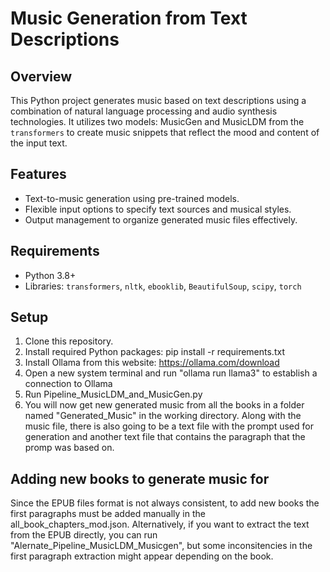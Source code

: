 # Music Generation from Text Descriptions

## Overview
This Python project generates music based on text descriptions using a combination of natural language processing and audio synthesis technologies. 
It utilizes two models: MusicGen and MusicLDM from the `transformers` to create music snippets that reflect the mood and content of the input text.

## Features
- Text-to-music generation using pre-trained models.
- Flexible input options to specify text sources and musical styles.
- Output management to organize generated music files effectively.

## Requirements
- Python 3.8+
- Libraries: `transformers`, `nltk`, `ebooklib`, `BeautifulSoup`, `scipy`, `torch`

## Setup
1. Clone this repository.
2. Install required Python packages:
   pip install -r requirements.txt
3. Install Ollama from this website: https://ollama.com/download 
4. Open a new system terminal and run "ollama run llama3" to establish a connection to Ollama
5. Run Pipeline_MusicLDM_and_MusicGen.py
6. You will now get new generated music from all the books in a folder named "Generated_Music" in the working directory. Along with the music file, there is also going to be a text file with the prompt used for generation and another text file that contains the paragraph that the promp was based on.


## Adding new books to generate music for
Since the EPUB files format is not always consistent, to add new books the first paragraphs must be added manually in the all_book_chapters_mod.json. Alternatively, if you want to extract the text from the EPUB directly, you can run "Alernate_Pipeline_MusicLDM_Musicgen", but some inconsitencies in the first paragraph extraction might appear depending on the book.
